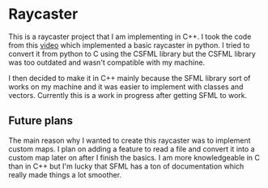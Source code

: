# Raycaster

This is a raycaster project that I am implementing in C++. I took the code from this [video](https://www.youtube.com/watch?v=ECqUrT7IdqQ) which implemented a basic raycaster in python. I tried to convert it from python to C using the CSFML library but the CSFML library was too outdated and wasn't compatible with my machine.

I then decided to make it in C++ mainly because the SFML library sort of works on my machine and it was easier to implement with classes and vectors. Currently this is a work in progress after getting SFML to work.

## Future plans

The main reason why I wanted to create this raycaster was to implement custom maps. I plan on adding a feature to read a file and convert it into a custom map later on after I finish the basics. I am more knowledgeable in C than in C++ but I'm lucky that SFML has a ton of documentation which really made things a lot smoother.